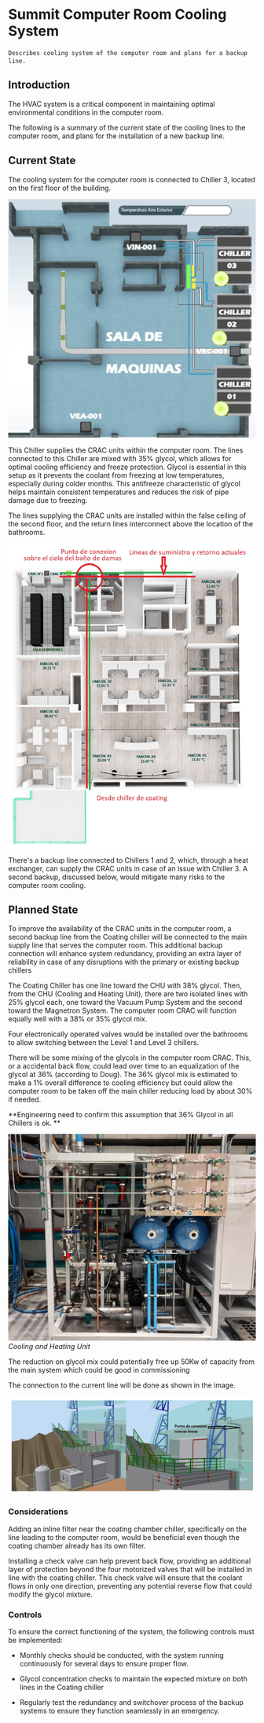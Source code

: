 # Summit Computer Room Cooling System

```{abstract}
Describes cooling system of the computer room and plans for a backup line. 
```

## Introduction

The HVAC system is a critical component in maintaining optimal environmental conditions in the computer room.

The following is a summary of the current state of the cooling lines to the computer room, and plans for the installation of a new backup line.

## Current State

The cooling system for the computer room is connected to Chiller 3, located on the first floor of the building.

![First Floor](./images/first_floor.jpg "First Floor")

This Chiller supplies the CRAC units within the computer room. The lines connected to this Chiller are mixed with 35% glycol, which allows for optimal cooling efficiency and freeze protection. Glycol is essential in this setup as it prevents the coolant from freezing at low temperatures, especially during colder months. This antifreeze characteristic of glycol helps maintain consistent temperatures and reduces the risk of pipe damage due to freezing.

The lines supplying the CRAC units are installed within the false ceiling of the second floor, and the return lines interconnect above the location of the bathrooms.

![Current Lines](./images/current_lines.jpg "Current lines")

There's a backup line connected to Chillers 1 and 2, which, through a heat exchanger, can supply the CRAC units in case of an issue with Chiller 3. 
A second backup, discussed below, would mitigate many risks to the computer room cooling.

## Planned State

To improve the availability of the CRAC units in the computer room, a second backup line from the Coating chiller will be connected to the main supply line that serves the computer room. This additional backup connection will enhance system redundancy, providing an extra layer of reliability in case of any disruptions with the primary or existing backup chillers

The Coating Chiller has one line toward the CHU with 38% glycol. Then, from the CHU (Cooling and Heating Unit), there are two isolated lines with 25% glycol each, one toward the Vacuum Pump System and the second toward the Magnetron System. The computer room CRAC will function equally well with a 38% or 35% glycol mix. 

Four electronically operated valves would be installed over the bathrooms to allow switching between the Level 1 and Level 3 chillers. 

There will be some mixing of the glycols in the computer room CRAC. 
This, or a accidental back flow, could lead over time to an equalization of the glycol at 36% (according to Doug). 
The 36% glycol mix  is estimated to make a 1% overall difference to cooling efficiency but could allow the computer room to be taken off the main chiller reducing load by about 30% if needed.

**Engineering need to confirm this assumption that 36% Glycol in all Chillers is ok. **


![Cooling and Heating Unit](./images/chiller_coating.png)*Cooling and Heating Unit*

The reduction on glycol mix could potentially free up 50Kw of capacity from the main system which could be good in commissioning

The connection to the current line will be done as shown in the image.

![New Lines](./images/new_lines.jpg "New Lines")

### Considerations

Adding an inline filter near the coating chamber chiller, specifically on the line leading to the computer room, would be beneficial even though the coating chamber already has its own filter.

Installing a check valve can help prevent back flow, providing an additional layer of protection beyond the four motorized valves that will be installed in line with the coating chiller. This check valve will ensure that the coolant flows in only one direction, preventing any potential reverse flow that could modify the glycol mixture.

### Controls

To ensure the correct functioning of the system, the following controls must be implemented:

- Monthly checks should be conducted, with the system running continuously for several days to ensure proper flow.

- Glycol concentration checks to maintain the expected mixture on both lines in the Coating chiller

- Regularly test the redundancy and switchover process of the backup systems to ensure they function seamlessly in an emergency.
